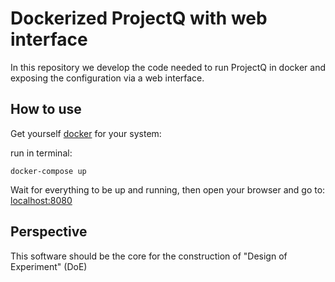 # Dockerized ProjectQ with web interface
In this repository we develop the code needed to run ProjectQ in docker and exposing the configuration via a web interface.
	
## How to use
Get yourself [docker](https://hub.docker.com/search/?type=edition&offering=community) for your system: 

run in terminal:

    docker-compose up


Wait for everything to be up and running, then open your browser and go to: [localhost:8080](http://localhost:8080/)

## Perspective
This software should be the core for the construction of "Design of Experiment" (DoE)